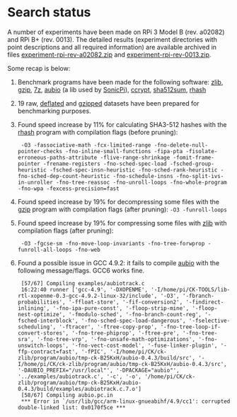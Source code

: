 
# Search status

A number of experiments have been made on RPi 3 Model B (rev. a02082) and RPi B+ (rev. 0013). The detailed results
(experiment directories with point descriptions and all required information) are available archived in files 
[experiment-rpi-rev-a02082.zip](./experiment-rpi-rev-a02082.zip) and 
[experiment-rpi-rev-0013.zip](./experiment-rpi-rev-0013.zip).

Some recap is below:

1. Benchmark programs have been made for the following software: [zlib][], [gzip][], [7z][], [aubio][] (a lib used by [SonicPi][]), [ccrypt][], [sha512sum][], [rhash][]

1. 19 raw, [deflated][zlib] and [gzipped][gzip] datasets have been prepared for benchmarking purposes.

1. Found speed increase by 11% for calculating SHA3-512 hashes with the [rhash][] program with compilation flags (before pruning):

        -O3 -fassociative-math -fcx-limited-range -fno-delete-null-pointer-checks -fno-inline-small-functions -fipa-pta -fisolate-erroneous-paths-attribute -flive-range-shrinkage -fomit-frame-pointer -frename-registers -fno-sched-spec-load -fsched-group-heuristic -fsched-spec-insn-heuristic -fno-sched-rank-heuristic -fno-sched-dep-count-heuristic -fno-schedule-insns -fno-split-ivs-in-unroller -fno-tree-reassoc -fno-unroll-loops -fno-whole-program -fno-wpa -fexcess-precision=fast

1. Found speed increase by 19% for decompressing some files with the [gzip][] program with compilation flags (after pruning): `-O3 -funroll-loops`

1. Found speed increase by 19% for compressing some files with [zlib][] with compilation flags (after pruning): 

        -O3 -fgcse-sm -fno-move-loop-invariants -fno-tree-forwprop -funroll-all-loops -fno-web 

1. Found a possible issue in GCC 4.9.2: it fails to compile [aubio][] with the following message/flags. GCC6 works fine.

        [57/67] Compiling examples/aubiotrack.c
        16:22:40 runner ['gcc-4.9', '-DXOPENME', '-I/home/pi/CK-TOOLS/lib-rtl-xopenme-0.3-gcc-4.9.2-linux-32/include', '-O3', '-fbranch-probabilities', '-ffloat-store', '-fif-conversion2', '-findirect-inlining', '-fno-ipa-pure-const', '-floop-strip-mine', '-floop-nest-optimize', '-fmodulo-sched', '-fno-branch-count-reg', '-fsched-interblock', '-fno-sched-spec-load-dangerous', '-fselective-scheduling', '-ftracer', '-ftree-copy-prop', '-fno-tree-loop-if-convert-stores', '-fno-tree-phiprop', '-ftree-pre', '-fno-tree-sra', '-fno-tree-vrp', '-fno-unsafe-math-optimizations', '-fno-unswitch-loops', '-fno-vect-cost-model', '-fuse-linker-plugin', '-ffp-contract=fast', '-fPIC', '-I/home/pi/CK/ck-zlib/program/aubio/tmp-ck-B25KxH/aubio-0.4.3/build/src', '-I/home/pi/CK/ck-zlib/program/aubio/tmp-ck-B25KxH/aubio-0.4.3/src', '-DAUBIO_PREFIX="/usr/local"', '-DPACKAGE="aubio"', '../examples/aubiotrack.c', '-c', '-o', '/home/pi/CK/ck-zlib/program/aubio/tmp-ck-B25KxH/aubio-0.4.3/build/examples/aubiotrack.c.7.o']
        [58/67] Compiling aubio.pc.in
        *** Error in `/usr/lib/gcc/arm-linux-gnueabihf/4.9/cc1': corrupted double-linked list: 0x0170f5ce ***

[zlib]: http://www.zlib.net/
[gzip]: http://www.gzip.org/
[7z]: http://www.7-zip.org/
[aubio]: https://aubio.org/
[SonicPi]: http://sonic-pi.net/
[ccrypt]: http://ccrypt.sourceforge.net/
[sha512sum]: https://www.gnu.org/software/coreutils/coreutils.html
[rhash]: https://packages.debian.org/jessie/rhash
